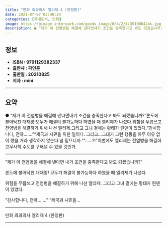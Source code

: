 ```yaml
---
title: "만화 외과의사 엘리제 4 (한정판)"
date: 2021-07-07 02:40:24
categories: [국내도서, 만화]
image: https://bimage.interpark.com/goods_image/0/4/2/4/351900424s.jpg
description: ● “제가 이 전염병을 해결해 낸다면내기 조건을 충족한다고 봐도 되겠습니까?”론도에 불어닥친 대재앙!모두가 해결이 불가능하다 하였을 때 엘리제가 나섰다.위험을 무릅쓰고 전염병을 해결하기 위해 나선 엘리제.그리고 그녀 곁에는 황태자 린덴이 있었다.“감사합니다, 전하…….”“제국과 시민을
---
```


## **정보**

- **ISBN : 9791129382337**
- **출판사 : 파인툰**
- **출판일 : 20210825**
- **저자 : mini**

------



## **요약**

●  “제가 이 전염병을 해결해 낸다면내기 조건을 충족한다고 봐도 되겠습니까?”론도에 불어닥친 대재앙!모두가 해결이 불가능하다 하였을 때 엘리제가 나섰다.위험을 무릅쓰고 전염병을 해결하기 위해 나선 엘리제.그리고 그녀 곁에는 황태자 린덴이 있었다.“감사합니다, 전하…….”“제국과 시민을 위한 일이다. 그리고…그대가 그런 행동을 아무 이유 없이 했을 거라 생각하지 않는다.널 믿으니까.”“……?!”이번에도 엘리제는 전염병을 해결하고무사히 수도를 구해낼 수 있을 것인가.

------

“제가 이 전염병을 해결해 낸다면
내기 조건을 충족한다고 봐도 되겠습니까?”

론도에 불어닥친 대재앙!
모두가 해결이 불가능하다 하였을 때 엘리제가 나섰다.

위험을 무릅쓰고 전염병을 해결하기 위해 나선 엘리제.
그리고 그녀 곁에는 황태자 린덴이 있었다.

“감사합니다, 전하…….”
“제국과 시민을... 

------


만화 외과의사 엘리제 4 (한정판) 

------


